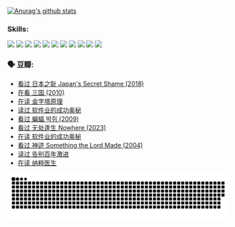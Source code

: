 
[![Anurag's github stats](https://github-readme-stats.vercel.app/api?username=w940853815)](https://github.com/anuraghazra/github-readme-stats)

### Skills:

<code><img height="32" src="https://cdn.jsdelivr.net/npm/simple-icons@v5/icons/python.svg"></code>
<code><img height="32" src="https://cdn.jsdelivr.net/npm/simple-icons@v5/icons/javascript.svg"></code>
<code><img height="32" src="https://cdn.jsdelivr.net/npm/simple-icons@v5/icons/django.svg"></code>
<code><img height="32" src="https://cdn.jsdelivr.net/npm/simple-icons@v5/icons/flask.svg"></code>
<code><img height="32" src="https://cdn.jsdelivr.net/npm/simple-icons@v5/icons/vuetify.svg"></code>
<code><img height="32" src="https://cdn.jsdelivr.net/npm/simple-icons@v5/icons/git.svg"></code>
<code><img height="32" src="https://cdn.jsdelivr.net/npm/simple-icons@v5/icons/docker.svg"></code>
<code><img height="32" src="https://cdn.jsdelivr.net/npm/simple-icons@v5/icons/postgresql.svg"></code>
<code><img height="32" src="https://cdn.jsdelivr.net/npm/simple-icons@v5/icons/elasticsearch.svg"></code>
<code><img height="32" src="https://cdn.jsdelivr.net/npm/simple-icons@v5/icons/macos.svg"></code>
<code><img height="32" src="https://cdn.jsdelivr.net/npm/simple-icons@v5/icons/linux.svg"></code>

### 🗣 豆瓣:

<!-- DOUBAN-ACTIVITIES:START -->
- [看过 日本之耻 Japan's Secret Shame‎ (2018)](https://www.douban.com/people/136069238/status/4431579101/?_i=00158593)
- [在看 三国‎ (2010)](https://www.douban.com/people/136069238/status/4430559482/?_i=00158593)
- [在读 金字塔原理](https://www.douban.com/people/136069238/status/4424812753/?_i=00158593)
- [读过 软件业的成功奥秘](https://www.douban.com/people/136069238/status/4424809958/?_i=00158593)
- [看过 蝙蝠 박쥐‎ (2009)](https://www.douban.com/people/136069238/status/4422787315/?_i=00158593)
- [看过 无处逢生 Nowhere‎ (2023)](https://www.douban.com/people/136069238/status/4416454713/?_i=00158593)
- [在读 软件业的成功奥秘](https://www.douban.com/people/136069238/status/4414815312/?_i=00158593)
- [看过 神迹 Something the Lord Made‎ (2004)](https://www.douban.com/people/136069238/status/4409691983/?_i=00158593)
- [读过 告别百年激进](https://www.douban.com/people/136069238/status/4406414036/?_i=00158593)
- [在读 纳粹医生](https://www.douban.com/people/136069238/status/4406413750/?_i=00158593)
<!-- DOUBAN-ACTIVITIES:END -->


![Snake animation](https://raw.githubusercontent.com/w940853815/w940853815/output/github-contribution-grid-snake.svg)

<!--
**w940853815/w940853815** is a ✨ _special_ ✨ repository because its `README.md` (this file) appears on your GitHub profile.

Here are some ideas to get you started:

- 🔭 I’m currently working on ...
- 🌱 I’m currently learning ...
- 👯 I’m looking to collaborate on ...
- 🤔 I’m looking for help with ...
- 💬 Ask me about ...
- 📫 How to reach me: ...
- 😄 Pronouns: ...
- ⚡ Fun fact: ...
-->
